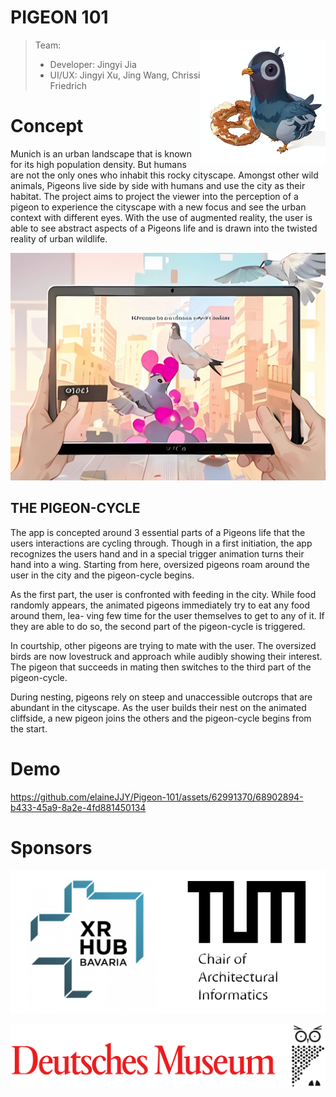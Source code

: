 # PIGEON 101

> Team: <img align="right" src="assets/logo1.png" height="200" />
>
> - Developer: Jingyi Jia
> - UI/UX: Jingyi Xu, Jing Wang, Chrissi Friedrich





# Concept

Munich is an urban landscape that is known for its high population density. But humans are not the only ones who inhabit this rocky cityscape. Amongst other wild animals, Pigeons live side by side with humans and use the city as their habitat. The project aims to project the viewer into the perception of a pigeon to experience the cityscape with a new focus and see the urban context with different eyes. With the use of augmented reality, the user is able to see abstract aspects of a Pigeons life and is drawn into the twisted reality of urban wildlife.

![1688684627196 (1)](assets/1688684627196%20(1).jpg)

## THE PIGEON-CYCLE

The app is concepted around 3 essential parts of a Pigeons life that the users interactions are cycling through. Though in a first initiation, the app recognizes the users hand and in a special trigger animation turns their hand into a wing. Starting from here, oversized pigeons roam around the user in the city and the pigeon-cycle begins.

As the first part, the user is confronted with feeding in the city. While food randomly appears, the animated pigeons immediately try to eat any food around them, lea- ving few time for the user themselves to get to any of it. If they are able to do so, the second part of the pigeon-cycle is triggered.

In courtship, other pigeons are trying to mate with the user. The oversized birds are now lovestruck and approach while audibly showing their interest. The pigeon that succeeds in mating then switches to the third part of the pigeon-cycle.

During nesting, pigeons rely on steep and unaccessible outcrops that are abundant in the cityscape. As the user builds their nest on the animated cliffside, a new pigeon joins the others and the pigeon-cycle begins from the start.



# Demo

https://github.com/elaineJJY/Pigeon-101/assets/62991370/68902894-b433-45a9-8a2e-4fd881450134



# Sponsors

![Sponsors](assets/Sponsors.png)



![Sponsors](assets/Deutsches_Museum_Logo.png)
